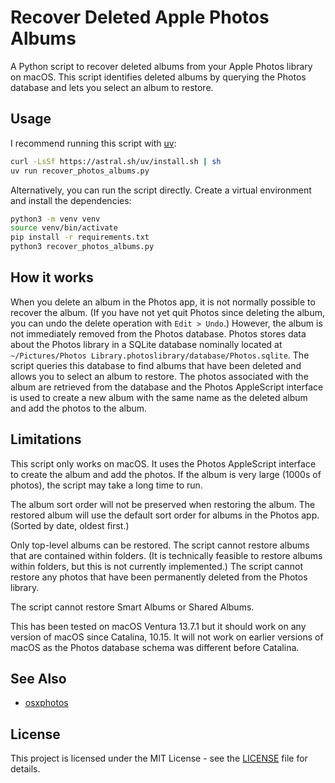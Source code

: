 # Recover Deleted Apple Photos Albums

A Python script to recover deleted albums from your Apple Photos library on macOS.
This script identifies deleted albums by querying the Photos database
and lets you select an album to restore.

## Usage

I recommend running this script with [uv](https://docs.astral.sh/uv/):

```bash
curl -LsSf https://astral.sh/uv/install.sh | sh
uv run recover_photos_albums.py
```

Alternatively, you can run the script directly. Create a virtual environment and install the dependencies:

```bash
python3 -m venv venv
source venv/bin/activate
pip install -r requirements.txt
python3 recover_photos_albums.py
```

## How it works

When you delete an album in the Photos app, it is not normally possible to recover the album.
(If you have not yet quit Photos since deleting the album, you can undo the delete operation with `Edit > Undo`.)
However, the album is not immediately removed from the Photos database.
Photos stores data about the Photos library in a SQLite database nominally located at `~/Pictures/Photos Library.photoslibrary/database/Photos.sqlite`.
The script queries this database to find albums that have been deleted and allows you to select an album to restore.
The photos associated with the album are retrieved from the database and the Photos AppleScript interface is used
to create a new album with the same name as the deleted album and add the photos to the album.

## Limitations

This script only works on macOS.
It uses the Photos AppleScript interface to create the album and add the photos.
If the album is very large (1000s of photos), the script may take a long time to run.

The album sort order will not be preserved when restoring the album. The restored album will
use the default sort order for albums in the Photos app. (Sorted by date, oldest first.)

Only top-level albums can be restored. The script cannot restore albums that are contained within folders.
(It is technically feasible to restore albums within folders, but this is not currently implemented.)
The script cannot restore any photos that have been permanently deleted from the Photos library.

The script cannot restore Smart Albums or Shared Albums.

This has been tested on macOS Ventura 13.7.1 but it should work on any version of macOS since Catalina, 10.15.
It will not work on earlier versions of macOS as the Photos database schema was different before Catalina.

## See Also

- [osxphotos](https://github.com/RhetTbull/osxphotos)

## License

This project is licensed under the MIT License - see the [LICENSE](LICENSE) file for details.
